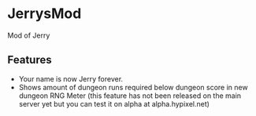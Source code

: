 # JerrysMod
Mod of Jerry

## Features

* Your name is now Jerry forever.
* Shows amount of dungeon runs required below dungeon score in new dungeon RNG Meter (this feature has not been released on the main server yet but you can test it on alpha at alpha.hypixel.net)
